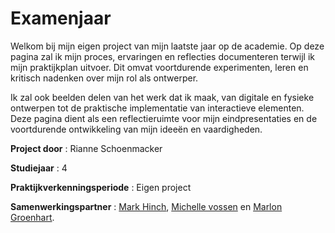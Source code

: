 # Examenjaar

Welkom bij mijn eigen project van mijn laatste jaar op de academie. Op deze pagina zal ik mijn proces, ervaringen en reflecties documenteren terwijl ik mijn praktijkplan uitvoer. Dit omvat voortdurende experimenten, leren en kritisch nadenken over mijn rol als ontwerper.

Ik zal ook beelden delen van het werk dat ik maak, van digitale en fysieke ontwerpen tot de praktische implementatie van interactieve elementen. Deze pagina dient als een reflectieruimte voor mijn eindpresentaties en de voortdurende ontwikkeling van mijn ideeën en vaardigheden.

**Project door**                : Rianne Schoenmacker

**Studiejaar**                  : 4 

**Praktijkverkenningsperiode**  : Eigen project

**Samenwerkingspartner**        : [Mark Hinch](https://www.markhinch.com/), [Michelle vossen](https://michellevossen.com/) en [Marlon Groenhart](http://www.marlongroenhart.com/).